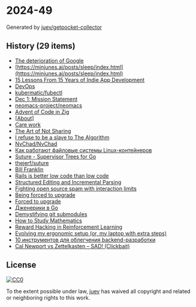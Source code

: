 # 2024-49

Generated by [juev/getpocket-collector](https://github.com/juev/getpocket-collector)

## History (29 items)

- [The deterioration of Google](https://www.baldurbjarnason.com/2024/the-deterioration-of-google/)
- [https://minjunes.ai/posts/sleep/index.html](https://minjunes.ai/posts/sleep/index.html)
- [15 Lessons From 15 Years of Indie App Development](http://lukaspetr.com/15-lessons-from-15-years-of-indie-app-development/)
- [DevOps](https://devops.pradumnasaraf.dev/)
- [kubermatic/fubectl](https://github.com/kubermatic/fubectl)
- [Dec 1: Mission Statement](https://www.fastmail.com/blog/mission-statement/)
- [neomacs-project/neomacs](https://github.com/neomacs-project/neomacs)
- [Advent of Code in Zig](https://kristoff.it/blog/advent-of-code-zig/)
- [[About]](https://adventofcode.com/2024/about)
- [Care work](https://everythingchanges.us/blog/care-work/)
- [The Art of Not Sharing](https://joanwestenberg.com/the-art-of-not-sharing)
- [I refuse to be a slave to The Algorithm](https://www.codingwithjesse.com/blog/i-refuse-to-be-a-slave-to-the-algorithm/)
- [NvChad/NvChad](https://github.com/NvChad/NvChad)
- [Как работают файловые системы Linux-контейнеров](https://habr.com/ru/companies/flant/articles/862252/)
- [Suture - Supervisor Trees for Go](http://www.jerf.org/iri/post/2930)
- [thejerf/suture](https://github.com/thejerf/suture)
- [Bill Franklin](https://bilbof.com/posts/kubernetes-on-hetzner)
- [Rails is better low code than low code](https://radanskoric.com/articles/rails-is-better-low-code-than-low-code)
- [Structured Editing and Incremental Parsing](https://tratt.net/laurie/blog/2024/structured_editing_and_incremental_parsing.html)
- [Fighting open source spam with interaction limits](https://cassidoo.co/post/oss-interaction-limits/)
- [Being forced to upgrade](https://cassidoo.co/post/forced-to-upgrade/)
- [Forced to upgrade](https://herman.bearblog.dev/forced-to-upgrade/)
- [Дженерики в Go](https://habr.com/ru/companies/beget/articles/862910/)
- [Demystifying git submodules](https://www.cyberdemon.org/2024/03/20/submodules.html)
- [How to Study Mathematics](https://www.math.uh.edu/~dblecher/pf2.html)
- [Reward Hacking in Reinforcement Learning](https://lilianweng.github.io/posts/2024-11-28-reward-hacking/)
- [Evolving my ergonomic setup (or, my laptop with extra steps)](https://ntietz.com/blog/evolving-ergo-setup/)
- [10 инструментов для облегчения backend-разработки](https://habr.com/ru/articles/863138/)
- [Cal Newport vs Zettelkasten – SAD! (Clickbait)](https://zettelkasten.de/posts/open-letter-cal-newport/)

## License

[![CC0](https://mirrors.creativecommons.org/presskit/buttons/88x31/svg/cc-zero.svg)](https://creativecommons.org/publicdomain/zero/1.0/)

To the extent possible under law, [juev](https://github.com/juev) has waived all copyright and related or neighboring rights to this work.
